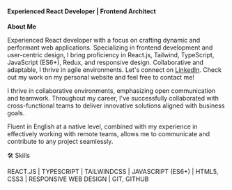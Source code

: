 #### Experienced React Developer | Frontend Architect
**About Me**

Experienced React developer with a focus on crafting dynamic and performant web applications. Specializing in frontend development and user-centric design, I bring proficiency in React.js, Tailwind, TypeScript, JavaScript (ES6+), Redux, and responsive design. Collaborative and adaptable, I thrive in agile environments. Let's connect on [LinkedIn](https://www.linkedin.com/in/luka-vlahovic-657162281/). Check out my work on my personal website and feel free to contact me!

I thrive in collaborative environments, emphasizing open communication and teamwork. Throughout my career, I've successfully collaborated with cross-functional teams to deliver innovative solutions aligned with business goals.

Fluent in English at a native level, combined with my experience in effectively working with remote teams, allows me to communicate and contribute to any project seamlessly.

🛠 Skills

REACT.JS  |
TYPESCRIPT  |
TAILWINDCSS |
JAVASCRIPT (ES6+)  |
HTML5, CSS3  |
RESPONSIVE WEB DESIGN  |
GIT, GITHUB
